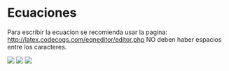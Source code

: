 # Ecuaciones
Para escribir la ecuacion se recomienda usar la pagina: http://latex.codecogs.com/eqneditor/editor.php
NO deben haber espacios entre los caracteres.

<img src="https://latex.codecogs.com/svg.latex?\Large&space;ecuacion" />


<img src="https://latex.codecogs.com/svg.latex?\Large&space;Max_{x\geq0}\prod=\sum_{g}\sum_{i}\nu_{gi}Y_{gi}-\sum_{g}\sum_{i}_\delta_{gi}\cdote^{\gamma_{gi}x_{gi,land}}-\sum_{g}\sum_{i}\sum_{j,j\neqland}_{\omega_{igi}x_{gij}}" />

<img src="https://latex.codecogs.com/svg.latex?\Large&space;d^{e}+54" />

